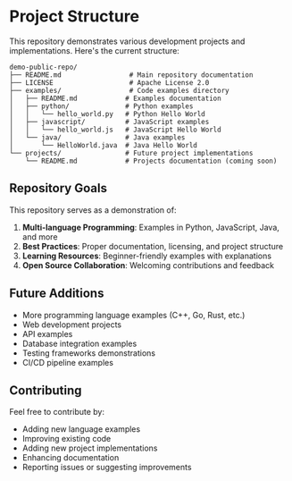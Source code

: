 # Project Structure

This repository demonstrates various development projects and implementations. Here's the current structure:

```
demo-public-repo/
├── README.md                 # Main repository documentation
├── LICENSE                   # Apache License 2.0
├── examples/                 # Code examples directory
│   ├── README.md            # Examples documentation
│   ├── python/              # Python examples
│   │   └── hello_world.py   # Python Hello World
│   ├── javascript/          # JavaScript examples
│   │   └── hello_world.js   # JavaScript Hello World
│   └── java/                # Java examples
│       └── HelloWorld.java  # Java Hello World
└── projects/                # Future project implementations
    └── README.md            # Projects documentation (coming soon)
```

## Repository Goals

This repository serves as a demonstration of:

1. **Multi-language Programming**: Examples in Python, JavaScript, Java, and more
2. **Best Practices**: Proper documentation, licensing, and project structure
3. **Learning Resources**: Beginner-friendly examples with explanations
4. **Open Source Collaboration**: Welcoming contributions and feedback

## Future Additions

- More programming language examples (C++, Go, Rust, etc.)
- Web development projects
- API examples
- Database integration examples
- Testing frameworks demonstrations
- CI/CD pipeline examples

## Contributing

Feel free to contribute by:
- Adding new language examples
- Improving existing code
- Adding new project implementations
- Enhancing documentation
- Reporting issues or suggesting improvements